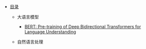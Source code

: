 * [目录](/README.md)
    * 大语言模型
        * [BERT: Pre-training of Deep Bidirectional Transformers for Language Understanding](contents/LLM/BERT:%20Pre-training%20of%20Deep%20Bidirectional%20Transformers%20for%20Language%20Understanding.md "从这里开始")
    
    * 自然语言处理
    